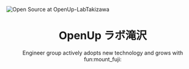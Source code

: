 ![Open Source at OpenUp-LabTakizawa](https://github.com/OpenUp-LabTakizawa/.github/blob/main/images/wallpaper.webp)

<h1 align="center">OpenUp ラボ滝沢</h1>

<p align="center">
Engineer group actively adopts new technology and grows with fun:mount_fuji:
</p>
